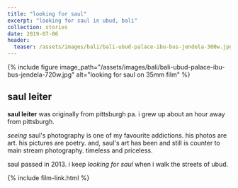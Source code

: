 ```yaml
---
title: "looking for saul"
excerpt: "looking for saul in ubud, bali"
collection: stories
date: 2019-07-06
header:
  teaser: /assets/images/bali/bali-ubud-palace-ibu-bus-jendela-300w.jpg
---
```


{% include figure image_path="/assets/images/bali/bali-ubud-palace-ibu-bus-jendela-720w.jpg" alt="looking for saul on 35mm film" %}

## saul leiter

**saul leiter** was originally from pittsburgh pa. i grew up about an hour away from pittsburgh.

*seeing* saul's photography is one of my favourite addictions. his photos are art. his pictures are poetry. and, saul's art has been and still is counter to main stream photography. timeless and priceless.

saul passed in 2013. i keep *looking for saul* when i walk the streets of ubud.

{% include film-link.html %}